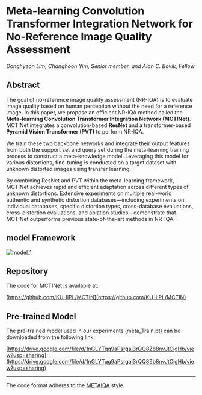 # Meta-learning Convolution Transformer Integration Network for No-Reference Image Quality Assessment
*Donghyeon Lim, Changhoon Yim, Senior member, and Alan C. Bovik, Fellow*
## Abstract

The goal of no-reference image quality assessment (NR-IQA) is to evaluate image quality based on human perception without the need for a reference image. In this paper, we propose an efficient NR-IQA method called the **Meta-learning Convolution Transformer Integration Network (MCTINet)**. MCTINet integrates a convolution-based **ResNet** and a transformer-based **Pyramid Vision Transformer (PVT)** to perform NR-IQA.

We train these two backbone networks and integrate their output features from both the support set and query set during the meta-learning training process to construct a meta-knowledge model. Leveraging this model for various distortions, fine-tuning is conducted on a target dataset with unknown distorted images using transfer learning.

By combining ResNet and PVT within the meta-learning framework, MCTINet achieves rapid and efficient adaptation across different types of unknown distortions. Extensive experiments on multiple real-world authentic and synthetic distortion databases—including experiments on individual databases, specific distortion types, cross-database evaluations, cross-distortion evaluations, and ablation studies—demonstrate that MCTINet outperforms previous state-of-the-art methods in NR-IQA.

## model Framework
![model_1](https://github.com/user-attachments/assets/efdd511f-7eac-4f2b-9f75-9f916a4cfe6e)

## Repository

The code for MCTINet is available at:

[https://github.com/KU-IIPL/MCTIN](https://github.com/KU-IIPL/MCTIN)

## Pre-trained Model

The pre-trained model used in our experiments (meta_Train.pt) can be downloaded from the following link:

[https://drive.google.com/file/d/1nGLYTqg9aPsrgal3rQQ8Zb8nvJtCigHb/view?usp=sharing](https://drive.google.com/file/d/1nGLYTqg9aPsrgal3rQQ8Zb8nvJtCigHb/view?usp=sharing)

---


The code format adheres to the [METAIQA](https://github.com/zhuhancheng/MetaIQA) style.

